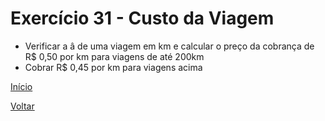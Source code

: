 # Exercício 31 - Custo da Viagem

- Verificar a â de uma viagem em km e calcular o preço da cobrança de R$ 0,50 por km para viagens de até 200km
- Cobrar R$ 0,45 por km para viagens acima

[Início](https://github.com/NandesLima/desafios-python)

[Voltar](https://github.com/NandesLima/desafios-python/tree/main/04.%20Condi%C3%A7%C3%B5es%20de%20decis%C3%A3o)